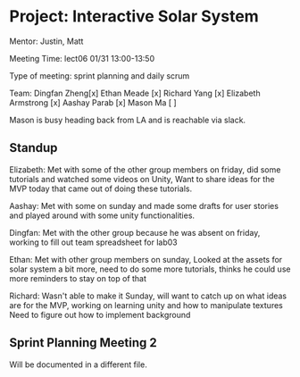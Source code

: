 # Project: Interactive Solar System

Mentor: Justin, Matt

Meeting Time: lect06 01/31 13:00-13:50

Type of meeting: sprint planning and daily scrum

Team: Dingfan Zheng[x] Ethan Meade [x] Richard Yang [x] Elizabeth Armstrong [x] Aashay Parab [x] Mason Ma [ ]

Mason is busy heading back from LA and is reachable via slack.

## Standup

Elizabeth: Met with some of the other group members on friday, did some tutorials and watched some videos on Unity, Want to share ideas for the MVP today
that came out of doing these tutorials.

Aashay: Met with some on sunday and made some drafts for user stories and played around with some unity functionalities.

Dingfan: Met with the other group because he was absent on friday, working to fill out team spreadsheet for lab03

Ethan: Met with other group members on sunday, Looked at the assets for solar system a bit more, need to do some more tutorials, thinks he could use more reminders
to stay on top of that

Richard: Wasn't able to make it Sunday, will want to catch up on what ideas are for the MVP, working on learning unity and how to manipulate textures
Need to figure out how to implement background

## Sprint Planning Meeting 2

Will be documented in a different file.
